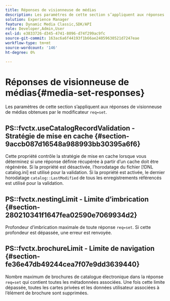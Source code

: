 ```yaml
---
title: Réponses de visionneuse de médias
description: Les paramètres de cette section s’appliquent aux réponses de visionneuse de médias obtenues par le modificateur req=set .
solution: Experience Manager
feature: Dynamic Media Classic,SDK/API
role: Developer,Admin,User
exl-id: e3833726-d345-4741-8096-d74f299ac9fc
source-git-commit: 163ac6a6f44193f1b66ae24059630521d7247eae
workflow-type: tm+mt
source-wordcount: '146'
ht-degree: 0%

---
```


# Réponses de visionneuse de médias{#media-set-responses}

Les paramètres de cette section s’appliquent aux réponses de visionneuse de médias obtenues par le modificateur `req=set`.

## PS::fvctx.useCatalogRecordValidation - Stratégie de mise en cache {#section-9accb087d16548a988993bb30395a6f6}

Cette propriété contrôle la stratégie de mise en cache lorsque vous déterminez si une réponse définie récupérée à partir d’un cache doit être régénérée. Si la propriété est désactivée, l’horodatage du fichier [!DNL catalog.ini] est utilisé pour la validation. Si la propriété est activée, le dernier horodatage `catalog::LastModified` de tous les enregistrements référencés est utilisé pour la validation.

## PS::fvctx.nestingLimit - Limite d’imbrication {#section-280210341f1647fea02590e7069934d2}

Profondeur d’imbrication maximale de toute réponse `req=set`. Si cette profondeur est dépassée, une erreur est renvoyée.

## PS::fvctx.brochureLimit - Limite de navigation {#section-fe36e47db49244cea7f07e9dd3639440}

Nombre maximum de brochures de catalogue électronique dans la réponse `req=set` qui contient toutes les métadonnées associées. Une fois cette limite dépassée, toutes les cartes privées et les données utilisateur associées à l’élément de brochure sont supprimées.

